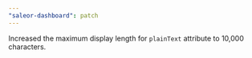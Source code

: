 ```yaml
---
"saleor-dashboard": patch
---
```


Increased the maximum display length for `plainText` attribute to 10,000 characters.
